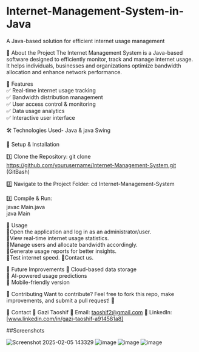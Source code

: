 # Internet-Management-System-in-Java
A Java-based solution for efficient internet usage management

🚀 About the Project
The Internet Management System is a Java-based software designed to efficiently monitor, track and manage internet usage. It helps individuals, businesses and organizations optimize bandwidth allocation and enhance network performance.

🎯 Features                                                                                                        
✅ Real-time internet usage tracking                                                                                                       
✅ Bandwidth distribution management                                                                        
✅ User access control & monitoring                                                   
✅ Data usage analytics                                                                                      
✅ Interactive user interface                                                     
 
🛠 Technologies Used- Java & java Swing

🔧 Setup & Installation

1️⃣ Clone the Repository: git clone https://github.com/yourusername/Internet-Management-System.git (GitBash)

2️⃣ Navigate to the Project Folder: cd Internet-Management-System

3️⃣ Compile & Run:                                   
      javac Main.java  
      java Main  


📌 Usage                                                                                                                                   
💠Open the application and log in as an administrator/user.                                                  
💠View real-time internet usage statistics.                                                  
💠Manage users and allocate bandwidth accordingly.                                                             
💠Generate usage reports for better insights.                  
💠Test internet speed.
💠Contact us.

🎯 Future Improvements
🔹 Cloud-based data storage                             
🔹 AI-powered usage predictions                                                 
🔹 Mobile-friendly version                                               

🤝 Contributing
Want to contribute? Feel free to fork this repo, make improvements, and submit a pull request! 🚀                            

📩 Contact
👤 Gazi Taoshif
📧 Email: taoshif2@gmail.com
🔗 LinkedIn: [www.linkedin.com/in/gazi-taoshif-a914581a8]

##Screenshots

![Screenshot 2025-02-05 143329](https://github.com/user-attachments/assets/29fadaea-f008-49c9-a983-6fd929d3ee48)
![image](https://github.com/user-attachments/assets/7518ab1f-ff56-46ba-87cc-7b274b9f42c8)
![image](https://github.com/user-attachments/assets/f2c4f10c-a1f8-47ed-b1af-447810b8e834)
![image](https://github.com/user-attachments/assets/ee3e3226-27ef-49b8-b3a3-21f53cce7d21)
